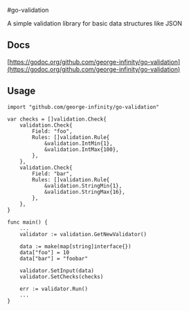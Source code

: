 #go-validation

A simple validation library for basic data structures like JSON

## Docs

[https://godoc.org/github.com/george-infinity/go-validation](https://godoc.org/github.com/george-infinity/go-validation)

## Usage

    import "github.com/george-infinity/go-validation"

    var checks = []validation.Check{
        validation.Check{
            Field: "foo",
            Rules: []validation.Rule{
                &validation.IntMin{1},
                &validation.IntMax{100},
            },
        },
        validation.Check{
            Field: "bar",
            Rules: []validation.Rule{
                &validation.StringMin{1},
                &validation.StringMax{16},
            },
        },
    }

    func main() {
        ...
        validator := validation.GetNewValidator()

        data := make(map[string]interface{})
        data["foo"] = 10
        data["bar"] = "foobar"

        validator.SetInput(data)
        validator.SetChecks(checks)

        err := validator.Run()
        ...
    }
